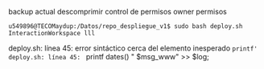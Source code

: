backup actual
descomprimir
control de permisos
    owner
    permisos

    u549896@TECOMaydup:/Datos/repo_despliegue_v1$ sudo bash deploy.sh InteractionWorkspace lll
deploy.sh: línea 45: error sintáctico cerca del elemento inesperado `printf'
deploy.sh: línea 45: `   printf  dates() " $msg_www" >> $log;